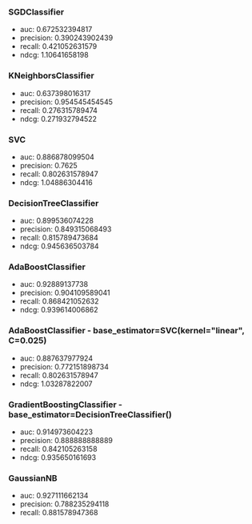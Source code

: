 ### SGDClassifier
 * auc:  0.672532394817
 * precision:  0.390243902439
 * recall:  0.421052631579
 * ndcg:  1.10641658198

### KNeighborsClassifier
 * auc:  0.637398016317
 * precision:  0.954545454545
 * recall:  0.276315789474
 * ndcg:  0.271932794522

### SVC
 * auc:  0.886878099504
 * precision:  0.7625
 * recall:  0.802631578947
 * ndcg:  1.04886304416

### DecisionTreeClassifier
 * auc:  0.899536074228
 * precision:  0.849315068493
 * recall:  0.815789473684
 * ndcg:  0.945636503784

### AdaBoostClassifier
 * auc:  0.92889137738
 * precision:  0.904109589041
 * recall:  0.868421052632
 * ndcg:  0.939614006862

### AdaBoostClassifier - base_estimator=SVC(kernel="linear", C=0.025)
 * auc:  0.887637977924
 * precision:  0.772151898734
 * recall:  0.802631578947
 * ndcg:  1.03287822007

### GradientBoostingClassifier - base_estimator=DecisionTreeClassifier()
 * auc:  0.914973604223
 * precision:  0.888888888889
 * recall:  0.842105263158
 * ndcg:  0.935650161693

### GaussianNB
 * auc:  0.927111662134
 * precision:  0.788235294118
 * recall:  0.881578947368
